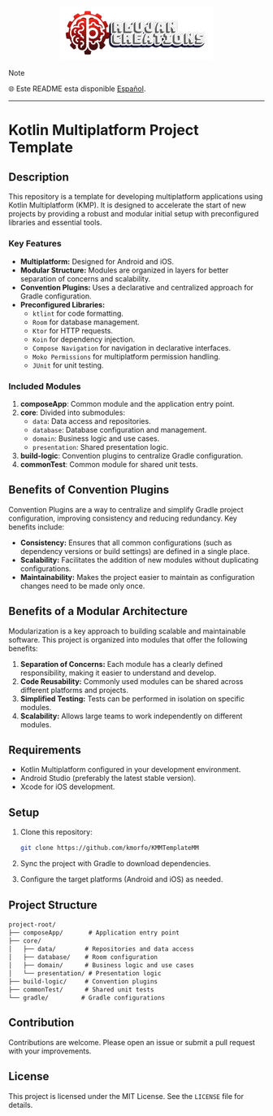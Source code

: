 <p align="center">
  <a href="https://rlujancreations.es/" target="blank"><img src="./githubimages/logo.png" width="300px" alt="RLujanCreations Logo" /></a>
</p>

> [!NOTE]
> 🌐 Este README esta disponible [Español](README.md).

---


# Kotlin Multiplatform Project Template

## Description

This repository is a template for developing multiplatform applications using Kotlin Multiplatform (KMP). It is designed to accelerate the start of new projects by providing a robust and modular initial setup with preconfigured libraries and essential tools.

### Key Features

-   **Multiplatform:** Designed for Android and iOS.
-   **Modular Structure:** Modules are organized in layers for better separation of concerns and scalability.
-   **Convention Plugins:** Uses a declarative and centralized approach for Gradle configuration.
-   **Preconfigured Libraries:**
    -   `ktlint` for code formatting.
    -   `Room` for database management.
    -   `Ktor` for HTTP requests.
    -   `Koin` for dependency injection.
    -   `Compose Navigation` for navigation in declarative interfaces.
    -   `Moko Permissions` for multiplatform permission handling.
    -   `JUnit` for unit testing.

### Included Modules

1.  **composeApp**: Common module and the application entry point.
2.  **core**: Divided into submodules:
    -   `data`: Data access and repositories.
    -   `database`: Database configuration and management.
    -   `domain`: Business logic and use cases.
    -   `presentation`: Shared presentation logic.
3.  **build-logic**: Convention plugins to centralize Gradle configuration.
4.  **commonTest**: Common module for shared unit tests.

## Benefits of Convention Plugins

Convention Plugins are a way to centralize and simplify Gradle project configuration, improving consistency and reducing redundancy. Key benefits include:

-   **Consistency:** Ensures that all common configurations (such as dependency versions or build settings) are defined in a single place.
-   **Scalability:** Facilitates the addition of new modules without duplicating configurations.
-   **Maintainability:** Makes the project easier to maintain as configuration changes need to be made only once.

## Benefits of a Modular Architecture

Modularization is a key approach to building scalable and maintainable software. This project is organized into modules that offer the following benefits:

1.  **Separation of Concerns:** Each module has a clearly defined responsibility, making it easier to understand and develop.
2.  **Code Reusability:** Commonly used modules can be shared across different platforms and projects.
3.  **Simplified Testing:** Tests can be performed in isolation on specific modules.
4.  **Scalability:** Allows large teams to work independently on different modules.

## Requirements

-   Kotlin Multiplatform configured in your development environment.
-   Android Studio (preferably the latest stable version).
-   Xcode for iOS development.

## Setup

1.  Clone this repository:

    ```bash
    git clone https://github.com/kmorfo/KMMTemplateMM

    ```

2.  Sync the project with Gradle to download dependencies.

3.  Configure the target platforms (Android and iOS) as needed.


## Project Structure

```plaintext
project-root/
├── composeApp/       # Application entry point
├── core/
│   ├── data/        # Repositories and data access
│   ├── database/    # Room configuration
│   ├── domain/      # Business logic and use cases
│   └── presentation/ # Presentation logic
├── build-logic/     # Convention plugins
├── commonTest/      # Shared unit tests
└── gradle/         # Gradle configurations

```

## Contribution

Contributions are welcome. Please open an issue or submit a pull request with your improvements.

## License

This project is licensed under the MIT License. See the `LICENSE` file for details.
